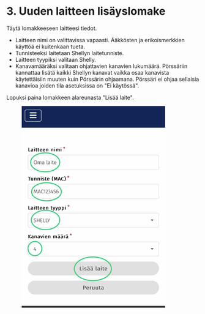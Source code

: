 # 3. Uuden laitteen lisäyslomake

Täytä lomakkeeseen laitteesi tiedot.

* Laitteen nimi on valittavissa vapaasti. Ääkkösten ja erikoismerkkien käyttöä ei kuitenkaan tueta.
* Tunnisteeksi laitetaan Shellyn laitetunniste.
* Laitteen tyypiksi valitaan Shelly.
* Kanavamääräksi valitaan ohjattavien kanavien lukumäärä. Pörssäriin kannattaa lisätä kaikki Shellyn kanavat vaikka osaa kanavista käytettäisiin muuten kuin Pörssärin ohjaamana. Pörssäri ei ohjaa sellaisia kanavioa joiden tila asetuksissa on "Ei käytössä".

Lopuksi paina lomakkeen alareunasta "Lisää laite".

<figure><img src="../../../.gitbook/assets/IMG_4388.jpg" alt="" width="375"><figcaption></figcaption></figure>
